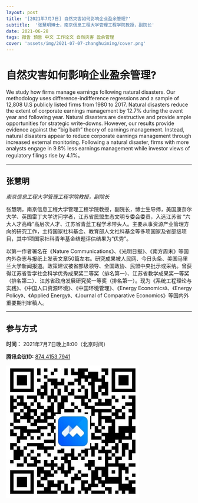 ```yaml
---
layout: post
title: '[2021年7月7日] 自然灾害如何影响企业盈余管理?'
subtitle:  '张慧明博士，南京信息工程大学管理工程学院教授，副院长'
date: 2021-06-28
tags: 报告 预告 中文 工作论文 自然灾害 盈余管理 
cover: 'assets/img/2021-07-07-zhanghuiming/cover.png'
---
```


# 自然灾害如何影响企业盈余管理?

We study how firms manage earnings following natural disasters. Our methodology uses difference-indifference regressions and a sample of 12,808 U.S publicly listed firms from 1980 to 2017. Natural disasters reduce the extent of corporate earnings management by 12.7% during the event year and following year. Natural disasters are destructive and provide ample opportunities for strategic write-downs. However, our results provide evidence against the “big bath” theory of earnings management. Instead, natural disasters appear to reduce corporate earnings management through increased external monitoring. Following a natural disaster, firms with more analysts engage in 9.8% less earnings management while investor views of regulatory filings rise by 4.1%。


----------

## 张慧明

*南京信息工程大学管理工程学院教授，副院长*

张慧明，南京信息工程大学管理工程学院教授，副院长，博士生导师，美国康奈尔大学、英国雷丁大学访问学者，江苏省民盟生态文明专委会委员，入选江苏省 “六大人才高峰”高层次人才、江苏省青蓝工程学术带头人。主要从事资源产业管理方向的研究工作，主持国家社科基金、教育部人文社科基金等多项国家及省部级项目，其中1项国家社科青年基金结题评估结果为“优秀”。

以第一作者署名在《Nature Communications》、《光明日报》、《南方周末》等国内外杂志与报纸上发表文章50篇左右。研究成果被人民网、今日头条、美国马里兰大学新闻报道。政策建议被省部级领导、全国政协、民盟中央批示或采纳。曾获得江苏省哲学社会科学优秀成果奖二等奖（排名第一）、江苏省教学成果奖一等奖（排名第二）、江苏省政府发展研究奖一等奖（排名第一）。现为《系统工程理论与实践》、《中国人口资源环境》、《中国环境管理》、《Energy Economics》、《Energy Policy》、《Applied Energy》、《Journal of Comparative Economics》等国内外重要期刊审稿人。


-----------
##  参与方式

 **时间：** 2021年7月7日晚上8:00（北京时间）

 **腾讯会议ID:** [874 4153 7941](https://meeting.tencent.com/s/UIeb8Y3Vky8l)

 ![meeting link](/assets/img/2021-07-07-zhanghuiming/link.jpeg)